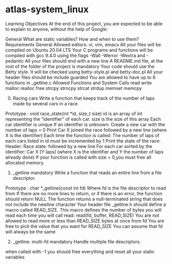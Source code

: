# atlas-system_linux

Learning Objectives
At the end of this project, you are expected to be able to explain to anyone, without the help of Google:

General
What are static variables?
How and when to use them?
Requirements
General
Allowed editors: vi, vim, emacs
All your files will be compiled on Ubuntu 20.04 LTS
Your C programs and functions will be compiled with gcc 9.4.0 using the flags -Wall -Werror -Wextra and -pedantic
All your files should end with a new line
A README.md file, at the root of the folder of the project is mandatory
Your code should use the Betty style. It will be checked using betty-style.pl and betty-doc.pl
All your header files should be include guarded
You are allowed to have up to 6 functions in _getline.c
Allowed Functions and System Calls
read
write
malloc
realloc
free
strcpy
strncpy
strcat
strdup
memset
memcpy

0. Racing cars
Write a function that keeps track of the number of laps made by several cars in a race.

Prototype : void race_state(int *id, size_t size)
id is an array of int representing the “identifier” of each car.
size is the size of this array
Each car identifier is unique
If an identifier is unknown:
Create a new car with the number of laps = 0
Print Car X joined the race followed by a new line (where X is the identifier)
Each time the function is called:
The number of laps of each cars listed in id must be incremented by 1
Print the state of the race:
Header: Race state: followed by a new line
For each car sorted by the identifier: Car X [Y laps] (where X is the identifier and Y the number of laps already done)
If your function is called with size = 0,you must free all allocated memory.

1. _getline
mandatory
Write a function that reads an entire line from a file descriptor.

Prototype : char *_getline(const int fd)
Where fd is the file descriptor to read from
If there are no more lines to return, or if there is an error, the function should return NULL
The function returns a null-terminated string that does not include the newline character
Your header file _getline.h should define a macro called READ_SIZE.
This macro defines the number of bytes you will read each time you will call read: read(fd, buffer, READ_SIZE)
You are not allowed to read more or less than READ_SIZE bytes at once from fd
You are free to pick the value that you want for READ_SIZE
You can assume that fd will always be the same

2. _getline: multi-fd
mandatory
Handle multiple file descriptors.

when called with -1 you should free everything and reset all your static variables